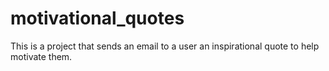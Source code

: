 # motivational_quotes
This is a project that sends an email to a user an inspirational quote to help motivate them. 
